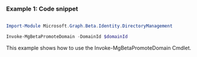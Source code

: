 ### Example 1: Code snippet

```powershell

Import-Module Microsoft.Graph.Beta.Identity.DirectoryManagement

Invoke-MgBetaPromoteDomain -DomainId $domainId

```
This example shows how to use the Invoke-MgBetaPromoteDomain Cmdlet.

